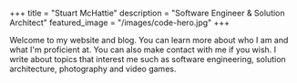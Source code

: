 +++
title = "Stuart McHattie"
description = "Software Engineer & Solution Architect"
featured_image = "/images/code-hero.jpg"
+++

Welcome to my website and blog. You can learn more about who I am and what I'm proficient at. You can also make contact with me if you wish. I write about topics that interest me such as software engineering, solution architecture, photography and video games.
